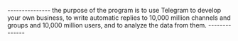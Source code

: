 ---------------  the purpose of the program is to use Telegram to develop your own business, to write automatic replies to 10,000 million channels and groups and 10,000 million users, and to analyze the data from them.    --------------
